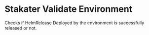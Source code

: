 # Stakater Validate Environment
Checks if HelmRelease Deployed by the environment is successfully released or not.